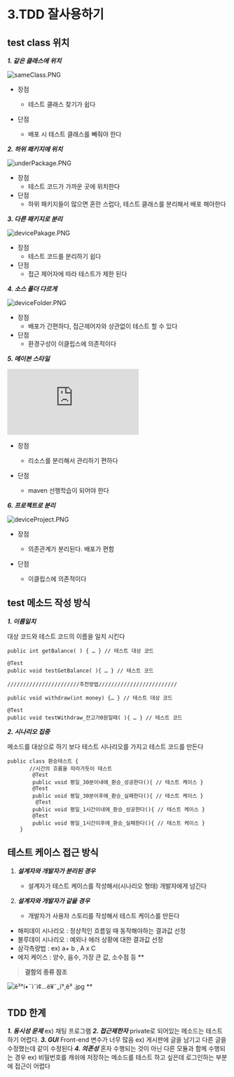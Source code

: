 
# 3.TDD 잘사용하기

## test class 위치


 

 ***1. 같은 클래스에 위치***
 
 ![sameClass.PNG](https://github.com/src8655/cafe24_6/blob/master/img/sameClass.PNG?raw=true)
 

 - 장점
	 - 테스트 클래스 찾기가 쉽다

 - 단점
	 - 배포 시 테스트 클래스를 빼줘야 한다

 ***2. 하위 패키지에 위치***
 
![underPackage.PNG](https://github.com/src8655/cafe24_6/blob/master/img/underPackage.PNG?raw=true)

 - 장점
	 - 테스트 코드가 가까운 곳에 위치한다
 -   단점
	 - 하위 패키지들이 많으면 혼란 스럽다, 테스트 클래스를 분리해서 배포 해야한다
	 

 ***3. 다른 패키지로 분리***
 
![devicePakage.PNG](https://github.com/src8655/cafe24_6/blob/master/img/devicePakage.PNG?raw=true)

 - 장점
	 - 테스트 코드를 분리하기 쉽다
 - 단점
	 - 접근 제어자에 따라 테스트가 제한 된다

  
	
 ***4. 소스 폴더 다르게***

![deviceFolder.PNG](https://github.com/src8655/cafe24_6/blob/master/img/deviceFolder.PNG?raw=true)

 - 장점
	 - 배포가 간편하다, 접근제어자와 상관없이 테스트 할 수 있다
 - 단점
	 - 환경구성이 이클립스에 의존적이다

 ***5. 메이븐 스타일***
 
![mvn-dir.gif](http://www.egovframe.go.kr/wiki/lib/exe/fetch.php?cache=&w=900&h=435&media=egovframework:dev:dep:build:mvn-dir.gif)

 - 장점

	 - 리소스를 분리해서 관리하기 편하다
 - 단점
	 - maven 선행학습이 되어야 한다

 ***6. 프로젝트로 분리***
 
 ![deviceProject.PNG](https://github.com/src8655/cafe24_6/blob/master/img/deviceProject.PNG?raw=true)
 

 - 장점

	 - 의존관계가 분리된다. 배포가 편함

 - 단점

	 - 이클립스에 의존적이다

## test 메소드 작성 방식

 ***1. 이름일치***
 
 대상 코드와 테스트 코드의 이름을 일치 시킨다

    public int getBalance( ) { … } // 테스트 대상 코드
    
    @Test 
    public void testGetBalance( ){ … } // 테스트 코드
    
    ///////////////////////추천방법/////////////////////////
    
    public void withdraw(int money) {… } // 테스트 대상 코드
    
    @Test 
    public void testWithdraw_잔고가0원일때( ){ … } // 테스트 코드
   

 ***2. 시나리오 집중***
 
메소드를 대상으로 하기 보다 테스트 시나리오를 가지고 테스트 코드를 만든다

    public class 환승테스트 { 
		   //시간의 흐름을 따라가듯이 테스트
		    @Test 
		    public void 평일_30분이내에_환승_성공한다(){ // 테스트 케이스 } 
		    @Test 
		    public void 평일_30분이후에_환승_실패한다(){ // 테스트 케이스 }
		     @Test 
		    public void 평일_1시간이내에_환승_성공한다(){ // 테스트 케이스 } 
		    @Test 
		    public void 평일_1시간이후에_환승_실패한다(){ // 테스트 케이스 }
	    }
	    
	 

## 테스트 케이스 접근 방식

 1. ***설계자와 개발자가 분리된 경우***
	 * 설계자가 테스트 케이스를 작성해서(시나리오 형태) 개발자에게 넘긴다
	 
 2. ***설계자와 개발자가 같읕 경우***
	 * 개발자가 사용자 스토리를 작성해서 테스트 케이스를 만든다 

* 해피데이 시나리오 : 정상적인 흐름일 때 동작해야하는 결과값 선정
* 블루데이 시나리오 : 예외나 에러 상황에 대한 결과값 선정
* 삼각측량법 : ex) a+ b ,  A x C
* 에지 케이스 : 양수, 음수, 가장 큰 값, 소수점 등
**

> **결함의 종류 참조**

![ê²°í•¨ì˜ì¢…ë¥˜_ì°¸ê³ .jpg](https://github.com/src8655/cafe24_6/blob/master/%EA%B2%B0%ED%95%A8%EC%9D%98%EC%A2%85%EB%A5%98_%EC%B0%B8%EA%B3%A0.jpg?raw=true)
**

## TDD 한계

 ***1. 동시성 문제***
	 ex) 채팅 프로그램
 ***2. 접근제한자***
	 private로 되어있는 메소드는 테스트 하기 어렵다. 
 ***3. GUI***
	 Front-end 변수가 너무 많음 ex)  게시판에 글을 남기고 다른 글을 수정했는데 같이 수정된다
 ***4. 의존성***
	혼자 수행되는 것이 아닌 다른 모듈과 함께 수행되는 경우
	ex)	비밀번호를 캐쉬에 저장하는 메소드를 테스트 하고 싶은데 로그인하는 부분에 접근이 어렵다
